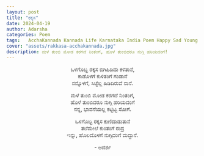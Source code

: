```yaml
---
layout: post
title: "ರಕ್ಕಸ"
date: 2024-04-19
author: Adarsha
categories: Poem
tags:	AcchaKannada Kannada Life Karnataka India Poem Happy Sad Young me happiness live greatfull anger sittu kopa
cover: "assets/rakkasa-acchakannada.jpg"
description: ಮಳೆ ತುಂಬಿ ಮೋಡ ಕರಗದೆ ನಿಂತಂಗೆ, ಹೊಳೆ ತುಂಬಿದರೂ ನುಗ್ಗಿ ಹರಿಯದಂಗೆ!
---
```

<p align ="center"> ಒಳಗೊಬ್ಬ ರಕ್ಕಸ ಬಿಗಿಹಿಡಿದು ಕಳಿತಾನೆ, <br>
ಕಾಡೊಳಗೆ ಕುಳಿತಂಗೆ ಗಂಡಾನೆ <br>
ನನ್ನೊಳಗೆ, ಸಿಟ್ಟೆಲ್ಲ ಹಿಡಿದಿರುವೆ ನಾನೆ. </p>

<p align ="center"> ಮಳೆ ತುಂಬಿ ಮೋಡ ಕರಗದೆ ನಿಂತಂಗೆ, <br>
ಹೊಳೆ ತುಂಬಿದರೂ ನುಗ್ಗಿ ಹರಿಯದಂಗೆ <br>
ನನ್ನ, ಭಾವನೆಯಲ್ಲ ಕಟ್ಟಿಟ್ಟ ಸೋಗೆ. </p>

<p align ="center"> ಒಳಗೊಬ್ಬ ರಕ್ಕಸ ಕುಣಿದಾಡುತಾನೆ <br>
ತಲೆಮೇಲೆ ಕುಂತಂಗೆ ರುದ್ರ <br>
ಇನ್ನು, ಹೊಲದೊಳಗೆ ನುಗ್ಗಿದಂಗೆ ಮದ್ದಾನೆ. </p>

<p align ="center"> - ಆದರ್ಶ </p>
